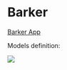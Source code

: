 # Barker

[Barker App](https://boiling-mountain-92736.herokuapp.com/)

Models definition:

[![](https://mermaid.ink/img/pako:eNp9kcFuwjAMhl8l8hleoOftjoZ2y8U0LlhqEua4CNT23dfQIiiZ5kOk_Pn8-0_SQx0dQQUkH4xHQW-DmWonseGWzDBst8NgvhOJqcyZRJFDKpnYm11MOjEnfDvu522upMLhaA4cCw0vqCizPC4G2XBtXsfwGiCLL_Yc1LArrJWuWoieHONTdah0X1YJvuino2nGOL_C40aVsZAoOHLmcLOwZoeSFar58if8T_j3RLABT-KR3fRb9z4LeiJPFvIMRw12reYBGe3OufXTsUaBqsE20Qaw07i_hRoqlY4e0PLvCzX-AgcRpp0)](https://mermaid-js.github.io/mermaid-live-editor/edit#pako:eNp9kcFuwjAMhl8l8hleoOftjoZ2y8U0LlhqEua4CNT23dfQIiiZ5kOk_Pn8-0_SQx0dQQUkH4xHQW-DmWonseGWzDBst8NgvhOJqcyZRJFDKpnYm11MOjEnfDvu522upMLhaA4cCw0vqCizPC4G2XBtXsfwGiCLL_Yc1LArrJWuWoieHONTdah0X1YJvuino2nGOL_C40aVsZAoOHLmcLOwZoeSFar58if8T_j3RLABT-KR3fRb9z4LeiJPFvIMRw12reYBGe3OufXTsUaBqsE20Qaw07i_hRoqlY4e0PLvCzX-AgcRpp0)


